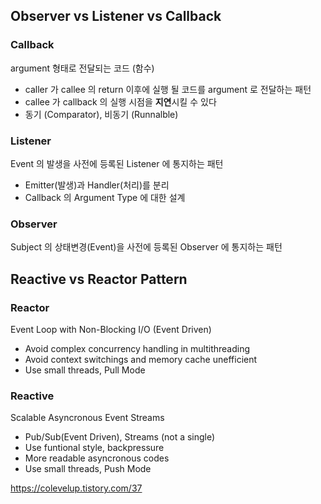 ## Observer vs Listener vs Callback

### Callback
argument 형태로 전달되는 코드 (함수)
- caller 가 callee 의 return 이후에 실행 될 코드를 argument 로 전달하는 패턴
- callee 가 callback 의 실행 시점을 **지연**시킬 수 있다
- 동기 (Comparator), 비동기 (Runnalble)

### Listener
Event 의 발생을 사전에 등록된 Listener 에 통지하는 패턴
- Emitter(발생)과 Handler(처리)를 분리
- Callback 의 Argument Type 에 대한 설계  

### Observer
Subject 의 상태변경(Event)을 사전에 등록된 Observer 에 통지하는 패턴

## Reactive vs Reactor Pattern
### Reactor
Event Loop with Non-Blocking I/O (Event Driven)
- Avoid complex concurrency handling in multithreading
- Avoid context switchings and memory cache unefficient
- Use small threads, Pull Mode
### Reactive
Scalable Asyncronous Event Streams
- Pub/Sub(Event Driven), Streams (not a single)
- Use funtional style, backpressure
- More readable asyncronous codes
- Use small threads, Push Mode

https://colevelup.tistory.com/37